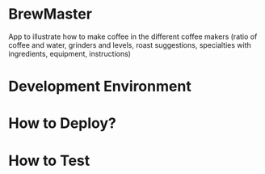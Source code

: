# BrewMaster
App to illustrate how to make coffee in the different coffee makers (ratio of coffee and water, grinders and levels, roast suggestions, specialties with ingredients, equipment, instructions)

# Development Environment

# How to Deploy?

# How to Test
